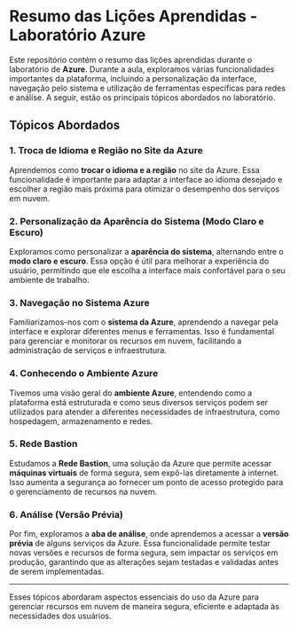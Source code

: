 # Resumo das Lições Aprendidas - Laboratório Azure

Este repositório contém o resumo das lições aprendidas durante o laboratório de **Azure**. Durante a aula, exploramos várias funcionalidades importantes da plataforma, incluindo a personalização da interface, navegação pelo sistema e utilização de ferramentas específicas para redes e análise. A seguir, estão os principais tópicos abordados no laboratório.

## Tópicos Abordados

### 1. Troca de Idioma e Região no Site da Azure
Aprendemos como **trocar o idioma e a região** no site da Azure. Essa funcionalidade é importante para adaptar a interface ao idioma desejado e escolher a região mais próxima para otimizar o desempenho dos serviços em nuvem.

### 2. Personalização da Aparência do Sistema (Modo Claro e Escuro)
Exploramos como personalizar a **aparência do sistema**, alternando entre o **modo claro e escuro**. Essa opção é útil para melhorar a experiência do usuário, permitindo que ele escolha a interface mais confortável para o seu ambiente de trabalho.

### 3. Navegação no Sistema Azure
Familiarizamos-nos com o **sistema da Azure**, aprendendo a navegar pela interface e explorar diferentes menus e ferramentas. Isso é fundamental para gerenciar e monitorar os recursos em nuvem, facilitando a administração de serviços e infraestrutura.

### 4. Conhecendo o Ambiente Azure
Tivemos uma visão geral do **ambiente Azure**, entendendo como a plataforma está estruturada e como seus diversos serviços podem ser utilizados para atender a diferentes necessidades de infraestrutura, como hospedagem, armazenamento e redes.

### 5. Rede Bastion
Estudamos a **Rede Bastion**, uma solução da Azure que permite acessar **máquinas virtuais** de forma segura, sem expô-las diretamente à internet. Isso aumenta a segurança ao fornecer um ponto de acesso protegido para o gerenciamento de recursos na nuvem.

### 6. Análise (Versão Prévia)
Por fim, exploramos a **aba de análise**, onde aprendemos a acessar a **versão prévia** de alguns serviços da Azure. Essa funcionalidade permite testar novas versões e recursos de forma segura, sem impactar os serviços em produção, garantindo que as alterações sejam testadas e validadas antes de serem implementadas.

---

Esses tópicos abordaram aspectos essenciais do uso da Azure para gerenciar recursos em nuvem de maneira segura, eficiente e adaptada às necessidades dos usuários.
